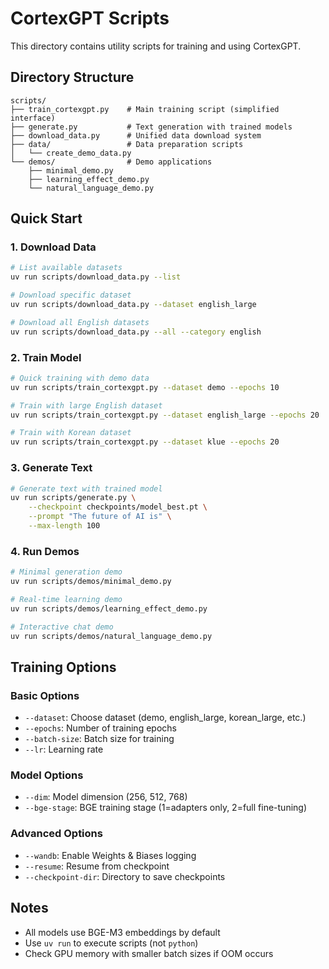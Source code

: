 # CortexGPT Scripts

This directory contains utility scripts for training and using CortexGPT.

## Directory Structure

```
scripts/
├── train_cortexgpt.py    # Main training script (simplified interface)
├── generate.py           # Text generation with trained models
├── download_data.py      # Unified data download system
├── data/                 # Data preparation scripts
│   └── create_demo_data.py
└── demos/                # Demo applications
    ├── minimal_demo.py
    ├── learning_effect_demo.py
    └── natural_language_demo.py
```

## Quick Start

### 1. Download Data
```bash
# List available datasets
uv run scripts/download_data.py --list

# Download specific dataset
uv run scripts/download_data.py --dataset english_large

# Download all English datasets
uv run scripts/download_data.py --all --category english
```

### 2. Train Model
```bash
# Quick training with demo data
uv run scripts/train_cortexgpt.py --dataset demo --epochs 10

# Train with large English dataset
uv run scripts/train_cortexgpt.py --dataset english_large --epochs 20

# Train with Korean dataset
uv run scripts/train_cortexgpt.py --dataset klue --epochs 20
```

### 3. Generate Text
```bash
# Generate text with trained model
uv run scripts/generate.py \
    --checkpoint checkpoints/model_best.pt \
    --prompt "The future of AI is" \
    --max-length 100
```

### 4. Run Demos
```bash
# Minimal generation demo
uv run scripts/demos/minimal_demo.py

# Real-time learning demo
uv run scripts/demos/learning_effect_demo.py

# Interactive chat demo
uv run scripts/demos/natural_language_demo.py
```

## Training Options

### Basic Options
- `--dataset`: Choose dataset (demo, english_large, korean_large, etc.)
- `--epochs`: Number of training epochs
- `--batch-size`: Batch size for training
- `--lr`: Learning rate

### Model Options
- `--dim`: Model dimension (256, 512, 768)
- `--bge-stage`: BGE training stage (1=adapters only, 2=full fine-tuning)

### Advanced Options
- `--wandb`: Enable Weights & Biases logging
- `--resume`: Resume from checkpoint
- `--checkpoint-dir`: Directory to save checkpoints

## Notes

- All models use BGE-M3 embeddings by default
- Use `uv run` to execute scripts (not `python`)
- Check GPU memory with smaller batch sizes if OOM occurs